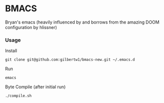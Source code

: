 BMACS
=====

Bryan's emacs (heavily influenced by and borrows from the amazing DOOM configuration by hlissner)


### Usage

Install

    git clone git@github.com:gilbertw1/bmacs-new.git ~/.emacs.d

Run

    emacs

Byte Compile (after initial run)

    ./compile.sh
